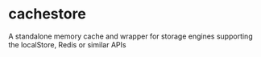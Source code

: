 # cachestore
A standalone memory cache and wrapper for storage engines supporting the localStore, Redis or similar APIs
